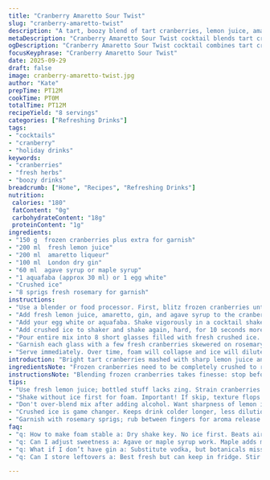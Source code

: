 ```yaml
---
title: "Cranberry Amaretto Sour Twist"
slug: "cranberry-amaretto-twist"
description: "A tart, boozy blend of tart cranberries, lemon juice, amaretto, and gin with a hint of agave syrup and a frothy egg white layer. Garnished with rosemary and fresh cranberries. Serve on crushed ice. A fast, vibrant cocktail with a refreshing balance. Substitutions include aquafaba for egg white and maple syrup for sweetener. Visual cues guide juice extraction and froth formation. Layering techniques enhance texture and flavor complexity. Notes on handling frozen berries and shaken cocktails included."
metaDescription: "Cranberry Amaretto Sour Twist cocktail blends tart cranberries, lemon, amaretto, gin. A refreshing treat for gatherings. Garnished with rosemary and cranberries."
ogDescription: "Cranberry Amaretto Sour Twist cocktail combines tart cranberries and gin. Vibrant, garnished with fresh rosemary. Perfect for parties and celebrations."
focusKeyphrase: "Cranberry Amaretto Sour Twist"
date: 2025-09-29
draft: false
image: cranberry-amaretto-twist.jpg
author: "Kate"
prepTime: PT12M
cookTime: PT0M
totalTime: PT12M
recipeYield: "8 servings"
categories: ["Refreshing Drinks"]
tags:
- "cocktails"
- "cranberry"
- "holiday drinks"
keywords:
- "cranberries"
- "fresh herbs"
- "boozy drinks"
breadcrumb: ["Home", "Recipes", "Refreshing Drinks"]
nutrition: 
 calories: "180"
 fatContent: "0g"
 carbohydrateContent: "18g"
 proteinContent: "1g"
ingredients:
- "150 g  frozen cranberries plus extra for garnish"
- "200 ml  fresh lemon juice"
- "200 ml  amaretto liqueur"
- "100 ml  London dry gin"
- "60 ml  agave syrup or maple syrup"
- "1 aquafaba (approx 30 ml) or 1 egg white"
- "Crushed ice"
- "8 sprigs fresh rosemary for garnish"
instructions:
- "Use a blender or food processor. First, blitz frozen cranberries until liquefied but still vibrant red; stop once it’s pourable juice, about 45 seconds. Watch for seeds and pulp, strain if smoother texture desired."
- "Add fresh lemon juice, amaretto, gin, and agave syrup to the cranberry juice. Quick pulse to combine evenly. No over-blending - want the sharp bite of lemon intact, not dulled."
- "Add your egg white or aquafaba. Shake vigorously in a cocktail shaker without ice for 15-20 seconds. This dry shake creates a foamy, velvety texture on top. Avoid skipping; foam is crucial for mouthfeel."
- "Add crushed ice to shaker and shake again, hard, for 10 seconds more. Ice chills cocktail and adds dilution to tame stronger alcohol notes without watering down flavors."
- "Pour entire mix into 8 short glasses filled with fresh crushed ice. The crushed ice keeps drink cold longer and makes each sip crisp and fresh."
- "Garnish each glass with a few fresh cranberries skewered on rosemary sprig. The piney aroma from rosemary activates salivary glands, adding a sensory layer. Also, the bright red cranberries provide eye-catching color contrast to the pale foam."
- "Serve immediately. Over time, foam will collapse and ice will dilute; drink fast for best texture and flavor profile."
introduction: "Bright tart cranberries mashed with sharp lemon juice and nutty amaretto. Gin cuts through with botanical notes; agave brings balanced sweetness without cloying. Texture layering brought by foamy egg white or aquafaba. Crushed ice does more than chill – it alters mouthfeel and pace of dilution. Garnish with rosemary for aromatic lift, cranberries for visual pop. The clash of contrasting flavors – sour, sweet, herbal, nutty – demands control and timing. A quick assembly with fast shakes and sharp eyes on texture. Equipment simple: blender, shaker, glasses. Substitutions open, technique rigid. A cocktail where sensory cues rule, not clocks."
ingredientsNote: "Frozen cranberries need to be completely crushed to release color and aroma. If seeds bother, strain after blending or pulse gently to leave pulp for rustic feel. Fresh lemon juice, never bottled. Agave or maple syrup substitute maple for a deeper caramel note but adjust quantity—it’s sweeter. Aquafaba replaces egg white for vegan twist; measure and shake longer for firm foam. Gin selection matters; London dry works best for botanical balance. Ice crushed finely to chill quickly without too much water dilution, keep cold until serving to avoid melting meltdown. Rosemary fresh and fragrant; dry sprigs won’t release oils and feel flat."
instructionsNote: "Blending frozen cranberries takes finesse: stop before pulp chunks if you want smoother juice. Over-blending warms mixture and dulls bright notes. Egg white dry shake must be vigorous and uninterrupted — skip this step and you lose foam stability and mouthfeel integrity. Always ice shake after foam forms; shaking with ice too soon breaks foams. Pour over fresh crushed ice not cubed. Crushed ice changes dilution rate and opens aroma release on each sip. Garnishing with rosemary is final sensory touch; rub sprigs between fingers briefly to activate oils if desired. Serve immediately; foam is fragile and ice melts fast, adjusting flavor balance as you wait."
tips:
- "Use fresh lemon juice; bottled stuff lacks zing. Strain cranberries if seeds annoy. Frozen needs crushing—full flavor from the skins."
- "Shake without ice first for foam. Important! If skip, texture flops. Then ice shake; chilling helps balance strong alcohol notes."
- "Don't over-blend mix after adding alcohol. Want sharpness of lemon intact. Quick pulse only. Watch consistency—thick but pourable."
- "Crushed ice is game changer. Keeps drink colder longer, less dilution. Watch for melting, serve quick. Each sip should feel crisp."
- "Garnish with rosemary sprigs; rub between fingers for aroma release. Fresh especially; dried herbs lack impact. Cranberries on skewers add color."
faq:
- "q: How to make foam stable a: Dry shake key. No ice first. Beats air in. Then follow with ice to chill. Don’t skip; foam deflates."
- "q: Can I adjust sweetness a: Agave or maple syrup work. Maple adds more depth. Adjust amounts down; maple is sweeter, be cautious."
- "q: What if I don’t have gin a: Substitute vodka, but botanicals missing. Maybe use flavored gin or herbal liqueur? Adjust for taste."
- "q: Can I store leftovers a: Best fresh but can keep in fridge. Stir foam into mix before serving. Ice melts quick; texture changes."

---
```

